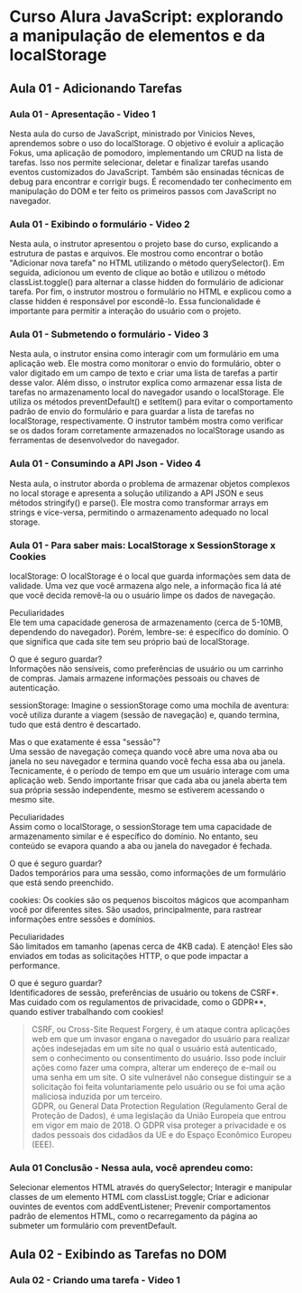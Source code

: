# Curso Alura JavaScript: explorando a manipulação de elementos e da localStorage

## Aula 01 - Adicionando Tarefas

### Aula 01 - Apresentação - Video 1

Nesta aula do curso de JavaScript, ministrado por Vinicios Neves, aprendemos sobre o uso do localStorage. O objetivo é evoluir a aplicação Fokus, uma aplicação de pomodoro, implementando um CRUD na lista de tarefas. Isso nos permite selecionar, deletar e finalizar tarefas usando eventos customizados do JavaScript. Também são ensinadas técnicas de debug para encontrar e corrigir bugs. É recomendado ter conhecimento em manipulação do DOM e ter feito os primeiros passos com JavaScript no navegador.

### Aula 01 - Exibindo o formulário - Video 2

Nesta aula, o instrutor apresentou o projeto base do curso, explicando a estrutura de pastas e arquivos. Ele mostrou como encontrar o botão "Adicionar nova tarefa" no HTML utilizando o método querySelector(). Em seguida, adicionou um evento de clique ao botão e utilizou o método classList.toggle() para alternar a classe hidden do formulário de adicionar tarefa. Por fim, o instrutor mostrou o formulário no HTML e explicou como a classe hidden é responsável por escondê-lo. Essa funcionalidade é importante para permitir a interação do usuário com o projeto.

### Aula 01 - Submetendo o formulário - Video 3

Nesta aula, o instrutor ensina como interagir com um formulário em uma aplicação web. Ele mostra como monitorar o envio do formulário, obter o valor digitado em um campo de texto e criar uma lista de tarefas a partir desse valor. Além disso, o instrutor explica como armazenar essa lista de tarefas no armazenamento local do navegador usando o localStorage. Ele utiliza os métodos preventDefault() e setItem() para evitar o comportamento padrão de envio do formulário e para guardar a lista de tarefas no localStorage, respectivamente. O instrutor também mostra como verificar se os dados foram corretamente armazenados no localStorage usando as ferramentas de desenvolvedor do navegador.

### Aula 01 - Consumindo a API Json - Video 4

Nesta aula, o instrutor aborda o problema de armazenar objetos complexos no local storage e apresenta a solução utilizando a API JSON e seus métodos stringify() e parse(). Ele mostra como transformar arrays em strings e vice-versa, permitindo o armazenamento adequado no local storage.

### Aula 01 - Para saber mais: LocalStorage x SessionStorage x Cookies

localStorage:
O localStorage é o local que guarda informações sem data de validade. Uma vez que você armazena algo nele, a informação fica lá até que você decida removê-la ou o usuário limpe os dados de navegação.

Peculiaridades  
Ele tem uma capacidade generosa de armazenamento (cerca de 5-10MB, dependendo do navegador). Porém, lembre-se: é específico do domínio. O que significa que cada site tem seu próprio baú de localStorage.

O que é seguro guardar?  
Informações não sensíveis, como preferências de usuário ou um carrinho de compras. Jamais armazene informações pessoais ou chaves de autenticação.

sessionStorage:
Imagine o sessionStorage como uma mochila de aventura: você utiliza durante a viagem (sessão de navegação) e, quando termina, tudo que está dentro é descartado.

Mas o que exatamente é essa "sessão"?  
Uma sessão de navegação começa quando você abre uma nova aba ou janela no seu navegador e termina quando você fecha essa aba ou janela.  
Tecnicamente, é o período de tempo em que um usuário interage com uma aplicação web. Sendo importante frisar que cada aba ou janela aberta tem sua própria sessão independente, mesmo se estiverem acessando o mesmo site.

Peculiaridades  
Assim como o localStorage, o sessionStorage tem uma capacidade de armazenamento similar e é específico do domínio. No entanto, seu conteúdo se evapora quando a aba ou janela do navegador é fechada.

O que é seguro guardar?  
Dados temporários para uma sessão, como informações de um formulário que está sendo preenchido.

cookies:
Os cookies são os pequenos biscoitos mágicos que acompanham você por diferentes sites. São usados, principalmente, para rastrear informações entre sessões e domínios.

Peculiaridades  
São limitados em tamanho (apenas cerca de 4KB cada). E atenção! Eles são enviados em todas as solicitações HTTP, o que pode impactar a performance.

O que é seguro guardar?  
Identificadores de sessão, preferências de usuário ou tokens de CSRF*. Mas cuidado com os regulamentos de privacidade, como o GDPR**, quando estiver trabalhando com cookies!

> CSRF, ou Cross-Site Request Forgery, é um ataque contra aplicações web em que um invasor engana o navegador do usuário para realizar ações indesejadas em um site no qual o usuário está autenticado, sem o conhecimento ou consentimento do usuário. Isso pode incluir ações como fazer uma compra, alterar um endereço de e-mail ou uma senha em um site. O site vulnerável não consegue distinguir se a solicitação foi feita voluntariamente pelo usuário ou se foi uma ação maliciosa induzida por um terceiro.  
GDPR, ou General Data Protection Regulation (Regulamento Geral de Proteção de Dados), é uma legislação da União Europeia que entrou em vigor em maio de 2018. O GDPR visa proteger a privacidade e os dados pessoais dos cidadãos da UE e do Espaço Econômico Europeu (EEE).

### Aula 01 Conclusão - Nessa aula, você aprendeu como:

Selecionar elementos HTML através do querySelector;
Interagir e manipular classes de um elemento HTML com classList.toggle;
Criar e adicionar ouvintes de eventos com addEventListener;
Prevenir comportamentos padrão de elementos HTML, como o recarregamento da página ao submeter um formulário com preventDefault.

## Aula 02 - Exibindo as Tarefas no DOM

### Aula 02 - Criando uma tarefa - Video 1

